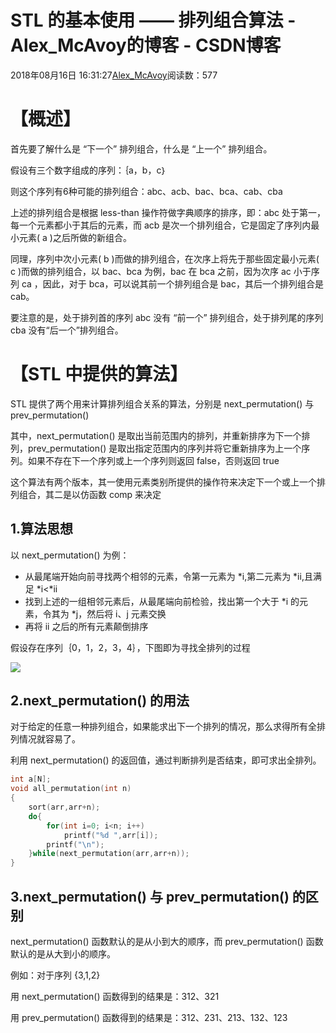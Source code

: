 # STL 的基本使用 —— 排列组合算法 - Alex_McAvoy的博客 - CSDN博客





2018年08月16日 16:31:27[Alex_McAvoy](https://me.csdn.net/u011815404)阅读数：577








# 【概述】

首先要了解什么是 “下一个” 排列组合，什么是 “上一个” 排列组合。

假设有三个数字组成的序列：｛a，b，c｝

则这个序列有6种可能的排列组合：abc、acb、bac、bca、cab、cba

上述的排列组合是根据 less-than 操作符做字典顺序的排序，即：abc 处于第一，每一个元素都小于其后的元素，而 acb 是次一个排列组合，它是固定了序列内最小元素( a )之后所做的新组合。

同理，序列中次小元素( b )而做的排列组合，在次序上将先于那些固定最小元素( c )而做的排列组合，以 bac、bca 为例，bac 在 bca 之前，因为次序 ac 小于序列 ca ，因此，对于 bca，可以说其前一个排列组合是 bac，其后一个排列组合是 cab。

要注意的是，处于排列首的序列 abc 没有 “前一个” 排列组合，处于排列尾的序列 cba 没有“后一个”排列组合。

# 【STL 中提供的算法】

STL 提供了两个用来计算排列组合关系的算法，分别是 next_permutation() 与 prev_permutation()

其中，next_permutation() 是取出当前范围内的排列，并重新排序为下一个排列，prev_permutation() 是取出指定范围内的序列并将它重新排序为上一个序列。如果不存在下一个序列或上一个序列则返回 false，否则返回 true

这个算法有两个版本，其一使用元素类别所提供的操作符来决定下一个或上一个排列组合，其二是以仿函数 comp 来决定

## 1.算法思想

以 next_permutation() 为例：
- 从最尾端开始向前寻找两个相邻的元素，令第一元素为 *i,第二元素为 *ii,且满足 *i<*ii
- 找到上述的一组相邻元素后，从最尾端向前检验，找出第一个大于 *i 的元素，令其为 *j，然后将 i、j 元素交换
- 再将 ii 之后的所有元素颠倒排序

假设存在序列｛0，1，2，3，4｝，下图即为寻找全排列的过程

![](https://img-blog.csdn.net/20180816162225256?watermark/2/text/aHR0cHM6Ly9ibG9nLmNzZG4ubmV0L3UwMTE4MTU0MDQ=/font/5a6L5L2T/fontsize/400/fill/I0JBQkFCMA==/dissolve/70)

## 2.next_permutation() 的用法

对于给定的任意一种排列组合，如果能求出下一个排列的情况，那么求得所有全排列情况就容易了。

利用 next_permutation() 的返回值，通过判断排列是否结束，即可求出全排列。

```cpp
int a[N];
void all_permutation(int n)
{
    sort(arr,arr+n);
    do{
        for(int i=0; i<n; i++)
            printf("%d ",arr[i]);
        printf("\n");
    }while(next_permutation(arr,arr+n));
}
```

## 3.next_permutation() 与 prev_permutation() 的区别

next_permutation() 函数默认的是从小到大的顺序，而 prev_permutation() 函数默认的是从大到小的顺序。

例如：对于序列 {3,1,2}

用 next_permutation() 函数得到的结果是：312、321

用 prev_permutation() 函数得到的结果是：312、231、213、132、123





